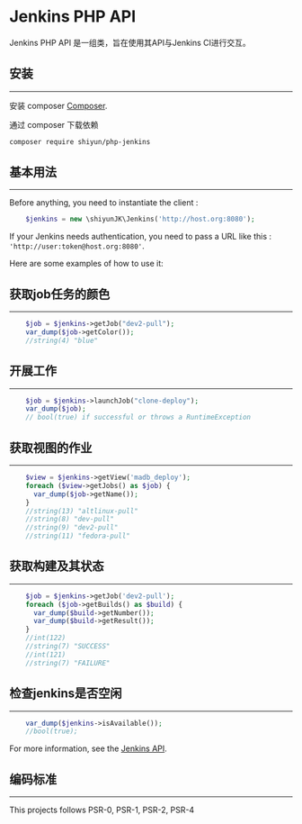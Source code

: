 Jenkins PHP API
===============


Jenkins PHP API 是一组类，旨在使用其API与Jenkins CI进行交互。

## 安装
------------

安装 composer [Composer](http://getcomposer.org).

通过 composer 下载依赖

```bash
composer require shiyun/php-jenkins
```


## 基本用法
-----------


Before anything, you need to instantiate the client :


```php
    $jenkins = new \shiyunJK\Jenkins('http://host.org:8080');
```

If your Jenkins needs authentication, you need to pass a URL like this : `'http://user:token@host.org:8080'`.


Here are some examples of how to use it:

## 获取job任务的颜色
------------------------

```php
    $job = $jenkins->getJob("dev2-pull");
    var_dump($job->getColor());
    //string(4) "blue"
```


## 开展工作
------------

```php
    $job = $jenkins->launchJob("clone-deploy");
    var_dump($job);
    // bool(true) if successful or throws a RuntimeException
```


## 获取视图的作业
-----------------------------

```php
    $view = $jenkins->getView('madb_deploy');
    foreach ($view->getJobs() as $job) {
      var_dump($job->getName());
    }
    //string(13) "altlinux-pull"
    //string(8) "dev-pull"
    //string(9) "dev2-pull"
    //string(11) "fedora-pull"
```

## 获取构建及其状态
----------------------------

```php
    $job = $jenkins->getJob('dev2-pull');
    foreach ($job->getBuilds() as $build) {
      var_dump($build->getNumber());
      var_dump($build->getResult());
    }
    //int(122)
    //string(7) "SUCCESS"
    //int(121)
    //string(7) "FAILURE"
```

## 检查jenkins是否空闲

-----------------------------

```php
    var_dump($jenkins->isAvailable());
    //bool(true);
```

For more information, see the [Jenkins API](https://wiki.jenkins-ci.org/display/JENKINS/Remote+access+API).


## 编码标准
----------------

This projects follows PSR-0, PSR-1, PSR-2, PSR-4
